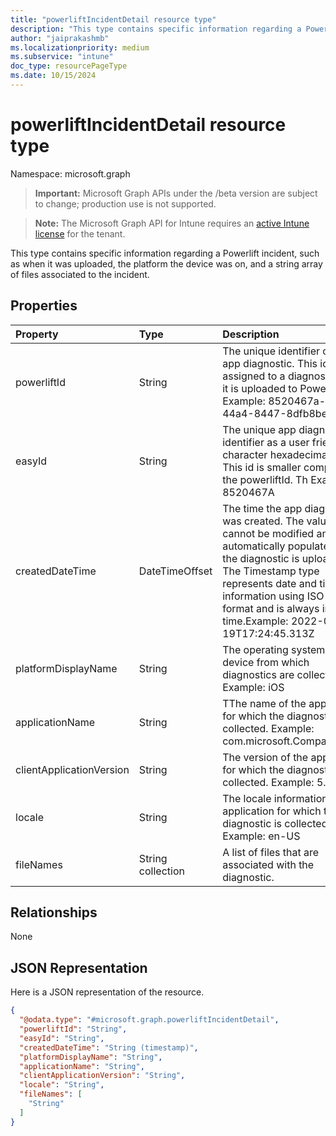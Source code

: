 ```yaml
---
title: "powerliftIncidentDetail resource type"
description: "This type contains specific information regarding a Powerlift incident, such as when it was uploaded, the platform the device was on, and a string array of files associated to the incident."
author: "jaiprakashmb"
ms.localizationpriority: medium
ms.subservice: "intune"
doc_type: resourcePageType
ms.date: 10/15/2024
---
```


# powerliftIncidentDetail resource type

Namespace: microsoft.graph

> **Important:** Microsoft Graph APIs under the /beta version are subject to change; production use is not supported.

> **Note:** The Microsoft Graph API for Intune requires an [active Intune license](https://go.microsoft.com/fwlink/?linkid=839381) for the tenant.

This type contains specific information regarding a Powerlift incident, such as when it was uploaded, the platform the device was on, and a string array of files associated to the incident.

## Properties
|Property|Type|Description|
|:---|:---|:---|
|powerliftId|String|The unique identifier of the app diagnostic. This id is assigned to a diagnostic when it is uploaded to Powerlift. Example: 8520467a-49a9-44a4-8447-8dfb8bec6726|
|easyId|String|The unique app diagnostic identifier as a user friendly 8 character hexadecimal string. This id is smaller compared to the powerliftId. Th Example: 8520467A|
|createdDateTime|DateTimeOffset|The time the app diagnostic was created. The value cannot be modified and is automatically populated when the diagnostic is uploaded. The Timestamp type represents date and time information using ISO 8601 format and is always in UTC time.Example: 2022-04-19T17:24:45.313Z|
|platformDisplayName|String|The operating system of the device from which diagnostics are collected. Example: iOS|
|applicationName|String|TThe name of the application for which the diagnostic is collected. Example: com.microsoft.CompanyPortal | No|
|clientApplicationVersion|String|The version of the application for which the diagnostic is collected. Example: 5.2203.1|
|locale|String|The locale information of the application for which the diagnostic is collected. Example: en-US|
|fileNames|String collection|A list of files that are associated with the diagnostic.|

## Relationships
None

## JSON Representation
Here is a JSON representation of the resource.
<!-- {
  "blockType": "resource",
  "@odata.type": "microsoft.graph.powerliftIncidentDetail"
}
-->
``` json
{
  "@odata.type": "#microsoft.graph.powerliftIncidentDetail",
  "powerliftId": "String",
  "easyId": "String",
  "createdDateTime": "String (timestamp)",
  "platformDisplayName": "String",
  "applicationName": "String",
  "clientApplicationVersion": "String",
  "locale": "String",
  "fileNames": [
    "String"
  ]
}
```
